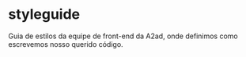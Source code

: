 # styleguide
Guia de estilos da equipe de front-end da A2ad, onde definimos como escrevemos nosso querido código.
